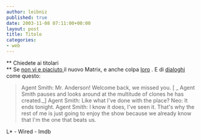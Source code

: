 ```yaml
---
author: leibniz
published: true
date: 2003-11-08 07:11:00+00:00
layout: post
title: Titolo
categories:
- web
---
```


 **   Chiedete ai titolari   
**   Se  [ non vi e piaciuto ](http://leibniz.splinder.it/1068215350#866836)il nuovo Matrix, e anche colpa  [ loro](http://www.wired.com/wired/archive/11.11/matrix.html)   . E di  [ dialoghi ](http://us.imdb.com/title/tt0242653/quotes)come questo:

>  
> 
> Agent Smith: Mr. Anderson! Welcome back, we missed you.
[ _ Agent Smith pauses and looks around at the multitude of clones he has created._]
Agent Smith: Like what I've done with the place?
Neo: It ends tonight.
Agent Smith: I know it does, I've seen it. That's why the rest of me is just going to enjoy the show because we already know that I'm the one that beats us.

  L* - Wired - Imdb
